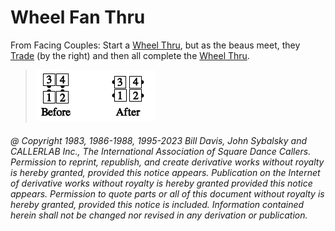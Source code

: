 
# Wheel Fan Thru

From Facing Couples: Start a [Wheel Thru](../a1/wheel_thru.md), but as the beaus
meet, they [Trade](../b2/trade.md) (by the right) and then all complete the
[Wheel Thru](../a1/wheel_thru.md).

> 
> ![alt](wheel_fan_thru.png)
> 

###### @ Copyright 1983, 1986-1988, 1995-2023 Bill Davis, John Sybalsky and CALLERLAB Inc., The International Association of Square Dance Callers. Permission to reprint, republish, and create derivative works without royalty is hereby granted, provided this notice appears. Publication on the Internet of derivative works without royalty is hereby granted provided this notice appears. Permission to quote parts or all of this document without royalty is hereby granted, provided this notice is included. Information contained herein shall not be changed nor revised in any derivation or publication.
